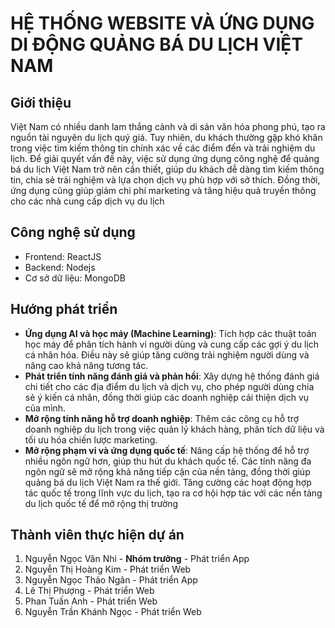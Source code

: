 # HỆ THỐNG WEBSITE VÀ ỨNG DỤNG DI ĐỘNG QUẢNG BÁ DU LỊCH VIỆT NAM
## Giới thiệu
Việt Nam có nhiều danh lam thắng cảnh và di sản văn hóa phong phú, tạo ra nguồn tài nguyên du lịch quý giá. Tuy nhiên, du khách thường gặp khó khăn trong việc tìm kiếm thông tin chính xác về các điểm đến và trải nghiệm du lịch. Để giải quyết vấn đề này, việc sử dụng ứng dụng công nghệ để quảng bá du lịch Việt Nam trở nên cần thiết, giúp du khách dễ dàng tìm kiếm thông tin, chia sẻ trải nghiệm và lựa chọn dịch vụ phù hợp với sở thích. Đồng thời, ứng dụng cũng giúp giảm chi phí marketing và tăng hiệu quả truyền thông cho các nhà cung cấp dịch vụ du lịch
## Công nghệ sử dụng
- Frontend: ReactJS
- Backend: Nodejs
- Cơ sở dữ liệu: MongoDB
## Hướng phát triển
- **Ứng dụng AI và học máy (Machine Learning)**: Tích hợp các thuật toán học máy để phân tích hành vi người dùng và cung cấp các gợi ý du lịch cá nhân hóa. Điều này sẽ giúp tăng cường trải nghiệm người dùng và nâng cao khả năng tương tác. 
- **Phát triển tính năng đánh giá và phản hồi**: Xây dựng hệ thống đánh giá chi tiết cho các địa điểm du lịch và dịch vụ, cho phép người dùng chia sẻ ý kiến cá nhân, đồng thời giúp các doanh nghiệp cải thiện dịch vụ của mình. 
- **Mở rộng tính năng hỗ trợ doanh nghiệp**: Thêm các công cụ hỗ trợ doanh nghiệp du lịch trong việc quản lý khách hàng, phân tích dữ liệu và tối ưu hóa chiến lược marketing. 
- **Mở rộng phạm vi và ứng dụng quốc tế**: Nâng cấp hệ thống để hỗ trợ nhiều ngôn ngữ hơn, giúp thu hút du khách quốc tế. Các tính năng đa ngôn ngữ sẽ mở rộng khả năng tiếp cận của nền tảng, đồng thời giúp quảng bá du lịch Việt Nam ra thế giới. Tăng cường các hoạt động hợp tác quốc tế trong lĩnh vực du lịch, tạo ra cơ hội hợp tác với các nền tảng du lịch quốc tế để mở rộng thị trường
## Thành viên thực hiện dự án
1. Nguyễn Ngọc Vân Nhi - **Nhóm trưởng** - Phát triển App
2. Nguyễn Thị Hoàng Kim - Phát triển Web
3. Nguyễn Ngọc Thảo Ngân - Phát triển App
4. Lê Thị Phượng - Phát triển Web
5. Phan Tuấn Anh - Phát triển Web
6. Nguyễn Trần Khánh Ngọc - Phát triển Web
